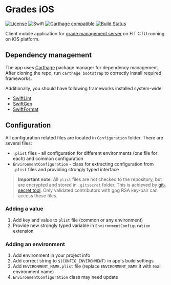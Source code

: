 # Grades iOS
[![License](https://img.shields.io/badge/License-Apache%202.0-blue.svg)](https://opensource.org/licenses/Apache-2.0)
![Swift](https://img.shields.io/badge/Swift-5.0-orange.svg)
[![Carthage compatible](https://img.shields.io/badge/Carthage-compatible-4BC51D.svg?style=flat)](https://github.com/Carthage/Carthage)
[![Build Status](https://travis-ci.com/jstorm31/grades-ios.svg?branch=master)](https://travis-ci.com/jstorm31/grades-ios)


Client mobile application for [grade management server](https://grades.fit.cvut.cz/) on FIT CTU running on iOS platform.

## Dependency management
The app uses [Carthage](https://github.com/Carthage/Carthage) package manager for dependency management. After cloning the repo, run `carthage bootstrap` to correctly install required frameworks.

Additionally, you should have following frameworks installed system-wide:

 * [SwiftLint](https://github.com/realm/SwiftLint)
 * [SwiftGen](https://github.com/SwiftGen/SwiftGen)
 * [SwiftFormat](https://github.com/nicklockwood/SwiftFormat)

## Configuration
All configuration related files are located in `Configuration` folder. There are several files:
 * `.plist` files - all configuration for different environments (one file for each) and common configuration
 * `EnvironmentConfiguration` - class for extracting configuration from `.plist` files and providing strongly typed interface

 > **Important note**: All `plist` files are not checked to the repository, but are encrypted and stored in `.gitsecret` folder. This is achieved by [git-secret tool](https://git-secret.io/). Only validated contributors with gpg RSA key-pair can access these files.

 ### Adding a value
 1. Add key and value to `plist` file (common or any environment)
 2. Provide new strongly typed variable in `EnvironmentConfiguration` extension

 ### Adding an environment
 1. Add environment in your project info
 2. Add correct string to `$(CONFIG_ENVIRONMENT)` in app's build settings
 3. Add `ENVIRONMENT_NAME.plist` file (replace `ENVIRONMENT_NAME` it with real environment name)
 4. `EnvironmentConfiguration` class may need update

